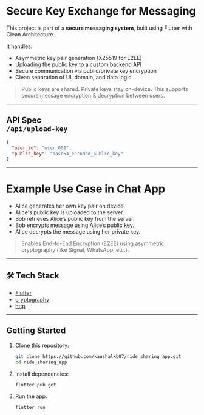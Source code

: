 # Secure Key Exchange for Messaging

This project is part of a **secure messaging system**, built using Flutter with Clean Architecture.

It handles:
- Asymmetric key pair generation (X25519 for E2EE)
- Uploading the public key to a custom backend API
- Secure communication via public/private key encryption
- Clean separation of UI, domain, and data logic

> Public keys are shared. Private keys stay on-device. This supports secure message encryption & decryption between users.

---

## API Spec <br> `/api/upload-key`

```json
{
  "user_id": "user_001",
  "public_key": "base64_encoded_public_key"
}
```

---
# Example Use Case in Chat App

- Alice generates her own key pair on device.
- Alice's public key is uploaded to the server.
- Bob retrieves Alice’s public key from the server.
- Bob encrypts message using Alice’s public key.
- Alice decrypts the message using her private key.

> Enables End-to-End Encryption (E2EE) using asymmetric cryptography (like Signal, WhatsApp, etc.).

---

## 🛠️ Tech Stack

- [Flutter](https://flutter.dev/)
- [cryptography](https://pub.dev/packages/cryptography)
- [http](https://pub.dev/packages/http)

---
## Getting Started


1. Clone this repository:
    ```bash
    git clone https://github.com/kaushalkb07/ride_sharing_app.git
    cd ride_sharing_app
    ```
2. Install dependencies:
    ```bash
    flutter pub get
    ```
3. Run the app:
    ```bash
    flutter run
    ```
